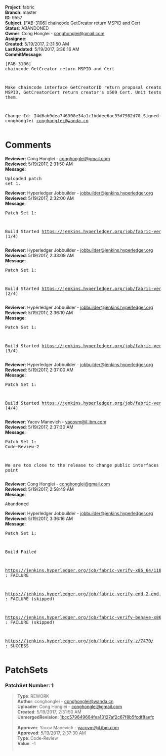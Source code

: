 <strong>Project</strong>: fabric<br><strong>Branch</strong>: master<br><strong>ID</strong>: 9557<br><strong>Subject</strong>: [FAB-3106] chaincode GetCreator return MSPID and Cert<br><strong>Status</strong>: ABANDONED<br><strong>Owner</strong>: Cong Honglei - conghonglei@gmail.com<br><strong>Assignee</strong>:<br><strong>Created</strong>: 5/19/2017, 2:31:50 AM<br><strong>LastUpdated</strong>: 5/19/2017, 3:36:16 AM<br><strong>CommitMessage</strong>:<br><pre>[FAB-3106] chaincode GetCreator return MSPID and Cert

Make chaincode interface GetCreatorID return proposal creator's MSPID,
GetCreatorCert return creator's x509 Cert.
Unit tests added for them.

Change-Id: I4d6ab9dea746308e34a1c1bddee6ac35d7982d70
Signed-off-by: conghonglei <conghonglei@wanda.cn>
</pre><h1>Comments</h1><strong>Reviewer</strong>: Cong Honglei - conghonglei@gmail.com<br><strong>Reviewed</strong>: 5/19/2017, 2:31:50 AM<br><strong>Message</strong>: <pre>Uploaded patch set 1.</pre><strong>Reviewer</strong>: Hyperledger Jobbuilder - jobbuilder@jenkins.hyperledger.org<br><strong>Reviewed</strong>: 5/19/2017, 2:32:00 AM<br><strong>Message</strong>: <pre>Patch Set 1:

Build Started https://jenkins.hyperledger.org/job/fabric-verify-z/7470/ (1/4)</pre><strong>Reviewer</strong>: Hyperledger Jobbuilder - jobbuilder@jenkins.hyperledger.org<br><strong>Reviewed</strong>: 5/19/2017, 2:33:09 AM<br><strong>Message</strong>: <pre>Patch Set 1:

Build Started https://jenkins.hyperledger.org/job/fabric-verify-x86_64/11818/ (2/4)</pre><strong>Reviewer</strong>: Hyperledger Jobbuilder - jobbuilder@jenkins.hyperledger.org<br><strong>Reviewed</strong>: 5/19/2017, 2:36:10 AM<br><strong>Message</strong>: <pre>Patch Set 1:

Build Started https://jenkins.hyperledger.org/job/fabric-verify-end-2-end-x86_64/3349/ (3/4)</pre><strong>Reviewer</strong>: Hyperledger Jobbuilder - jobbuilder@jenkins.hyperledger.org<br><strong>Reviewed</strong>: 5/19/2017, 2:37:00 AM<br><strong>Message</strong>: <pre>Patch Set 1:

Build Started https://jenkins.hyperledger.org/job/fabric-verify-behave-x86_64/5878/ (4/4)</pre><strong>Reviewer</strong>: Yacov Manevich - yacovm@il.ibm.com<br><strong>Reviewed</strong>: 5/19/2017, 2:37:30 AM<br><strong>Message</strong>: <pre>Patch Set 1: Code-Review-2

We are too close to the release to change public interfaces at this point</pre><strong>Reviewer</strong>: Cong Honglei - conghonglei@gmail.com<br><strong>Reviewed</strong>: 5/19/2017, 2:58:49 AM<br><strong>Message</strong>: <pre>Abandoned</pre><strong>Reviewer</strong>: Hyperledger Jobbuilder - jobbuilder@jenkins.hyperledger.org<br><strong>Reviewed</strong>: 5/19/2017, 3:36:16 AM<br><strong>Message</strong>: <pre>Patch Set 1:

Build Failed 

https://jenkins.hyperledger.org/job/fabric-verify-x86_64/11818/ : FAILURE

https://jenkins.hyperledger.org/job/fabric-verify-end-2-end-x86_64/3349/ : FAILURE (skipped)

https://jenkins.hyperledger.org/job/fabric-verify-behave-x86_64/5878/ : FAILURE (skipped)

https://jenkins.hyperledger.org/job/fabric-verify-z/7470/ : SUCCESS</pre><h1>PatchSets</h1><h3>PatchSet Number: 1</h3><blockquote><strong>Type</strong>: REWORK<br><strong>Author</strong>: conghonglei - conghonglei@wanda.cn<br><strong>Uploader</strong>: Cong Honglei - conghonglei@gmail.com<br><strong>Created</strong>: 5/19/2017, 2:31:50 AM<br><strong>UnmergedRevision</strong>: [1bcc579649664fea13127af2c67f8b5fcdf8aefc](https://github.com/hyperledger-gerrit-archive/fabric/commit/1bcc579649664fea13127af2c67f8b5fcdf8aefc)<br><br><strong>Approver</strong>: Yacov Manevich - yacovm@il.ibm.com<br><strong>Approved</strong>: 5/19/2017, 2:37:30 AM<br><strong>Type</strong>: Code-Review<br><strong>Value</strong>: -1<br><br></blockquote>